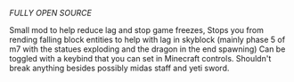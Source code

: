 *FULLY OPEN SOURCE*

Small mod to help reduce lag and stop game freezes,
Stops you from rending falling block entities to help with lag in skyblock (mainly phase 5 of m7 with the statues exploding and the dragon in the end spawning) 
Can be toggled with a keybind that you can set in Minecraft controls. 
Shouldn't break anything besides possibly midas staff and yeti sword.

